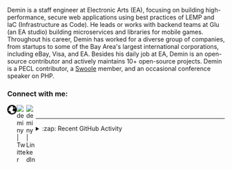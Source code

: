 Demin is a staff engineer at Electronic Arts (EA), focusing on building high-performance, secure web applications using best practices of LEMP and IaC (Infrastructure as Code). He leads or works with backend teams at Glu (an EA studio) building microservices and libraries for mobile games. Throughout his career, Demin has worked for a diverse group of companies, from startups to some of the Bay Area's largest international corporations, including eBay, Visa, and EA. Besides his daily job at EA, Demin is an open-source contributor and actively maintains 10+ open-source projects. Demin is a PECL contributor, a [Swoole](https://github.com/swoole) member, and an occasional conference speaker on PHP.

### Connect with me:

[<img align="left" alt="https://deminy.in" width="22px" src="https://raw.githubusercontent.com/iconic/open-iconic/master/svg/globe.svg" />][website]
[<img align="left" alt="deminy | Twitter" width="22px" src="https://cdn.jsdelivr.net/npm/simple-icons@v3/icons/twitter.svg" />][twitter]
[<img align="left" alt="deminy | LinkedIn" width="22px" src="https://cdn.jsdelivr.net/npm/simple-icons@v3/icons/linkedin.svg" />][linkedin]

<br />

[website]: https://deminy.in
[linkedin]: https://www.linkedin.com/in/deminy
[twitter]: https://twitter.com/deminy

---

<details>
  <summary>:zap: Recent GitHub Activity</summary>

<!--START_SECTION:activity-->
1. 🗣 Commented on [#165](https://github.com/swoole/library/issues/165#issuecomment-1949881400) in [swoole/library](https://github.com/swoole/library)
2. 🔒 Closed issue [#165](https://github.com/swoole/library/issues/165) in [swoole/library](https://github.com/swoole/library)
3. 💪 Opened PR [#5255](https://github.com/swoole/swoole-src/pull/5255) in [swoole/swoole-src](https://github.com/swoole/swoole-src)
4. 🔒 Closed issue [#168](https://github.com/swoole/library/issues/168) in [swoole/library](https://github.com/swoole/library)
5. 🗣 Commented on [#168](https://github.com/swoole/library/issues/168#issuecomment-1933004179) in [swoole/library](https://github.com/swoole/library)
<!--END_SECTION:activity-->

</details>
